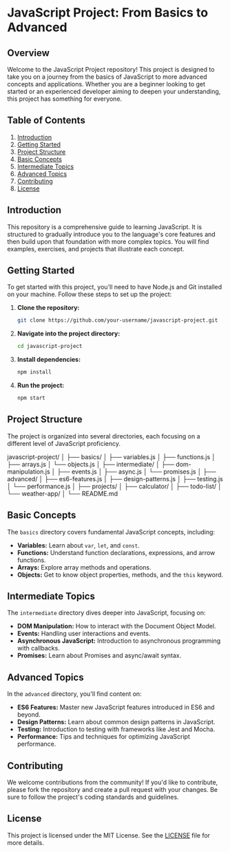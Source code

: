 # JavaScript Project: From Basics to Advanced

## Overview

Welcome to the JavaScript Project repository! This project is designed to take you on a journey from the basics of JavaScript to more advanced concepts and applications. Whether you are a beginner looking to get started or an experienced developer aiming to deepen your understanding, this project has something for everyone.

## Table of Contents

1. [Introduction](#introduction)
2. [Getting Started](#getting-started)
3. [Project Structure](#project-structure)
4. [Basic Concepts](#basic-concepts)
5. [Intermediate Topics](#intermediate-topics)
6. [Advanced Topics](#advanced-topics)
7. [Contributing](#contributing)
8. [License](#license)

## Introduction

This repository is a comprehensive guide to learning JavaScript. It is structured to gradually introduce you to the language's core features and then build upon that foundation with more complex topics. You will find examples, exercises, and projects that illustrate each concept.

## Getting Started

To get started with this project, you'll need to have Node.js and Git installed on your machine. Follow these steps to set up the project:

1. **Clone the repository:**
    ```sh
    git clone https://github.com/your-username/javascript-project.git
    ```
2. **Navigate into the project directory:**
    ```sh
    cd javascript-project
    ```
3. **Install dependencies:**
    ```sh
    npm install
    ```
4. **Run the project:**
    ```sh
    npm start
    ```

## Project Structure

The project is organized into several directories, each focusing on a different level of JavaScript proficiency.

javascript-project/
│
├── basics/
│ ├── variables.js
│ ├── functions.js
│ ├── arrays.js
│ └── objects.js
│
├── intermediate/
│ ├── dom-manipulation.js
│ ├── events.js
│ ├── async.js
│ └── promises.js
│
├── advanced/
│ ├── es6-features.js
│ ├── design-patterns.js
│ ├── testing.js
│ └── performance.js
│
├── projects/
│ ├── calculator/
│ ├── todo-list/
│ └── weather-app/
│
└── README.md

## Basic Concepts

The `basics` directory covers fundamental JavaScript concepts, including:

- **Variables:** Learn about `var`, `let`, and `const`.
- **Functions:** Understand function declarations, expressions, and arrow functions.
- **Arrays:** Explore array methods and operations.
- **Objects:** Get to know object properties, methods, and the `this` keyword.

## Intermediate Topics

The `intermediate` directory dives deeper into JavaScript, focusing on:

- **DOM Manipulation:** How to interact with the Document Object Model.
- **Events:** Handling user interactions and events.
- **Asynchronous JavaScript:** Introduction to asynchronous programming with callbacks.
- **Promises:** Learn about Promises and async/await syntax.

## Advanced Topics

In the `advanced` directory, you'll find content on:

- **ES6 Features:** Master new JavaScript features introduced in ES6 and beyond.
- **Design Patterns:** Learn about common design patterns in JavaScript.
- **Testing:** Introduction to testing with frameworks like Jest and Mocha.
- **Performance:** Tips and techniques for optimizing JavaScript performance.

## Contributing

We welcome contributions from the community! If you'd like to contribute, please fork the repository and create a pull request with your changes. Be sure to follow the project's coding standards and guidelines.

## License

This project is licensed under the MIT License. See the [LICENSE](LICENSE) file for more details.